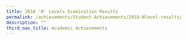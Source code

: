 ```yaml
---
title: 2018 'N' Levels Examination Results
permalink: /achievements/Student-Achievements/2018-Nlevel-results/
description: ""
third_nav_title: Academic Achievements
---
```


